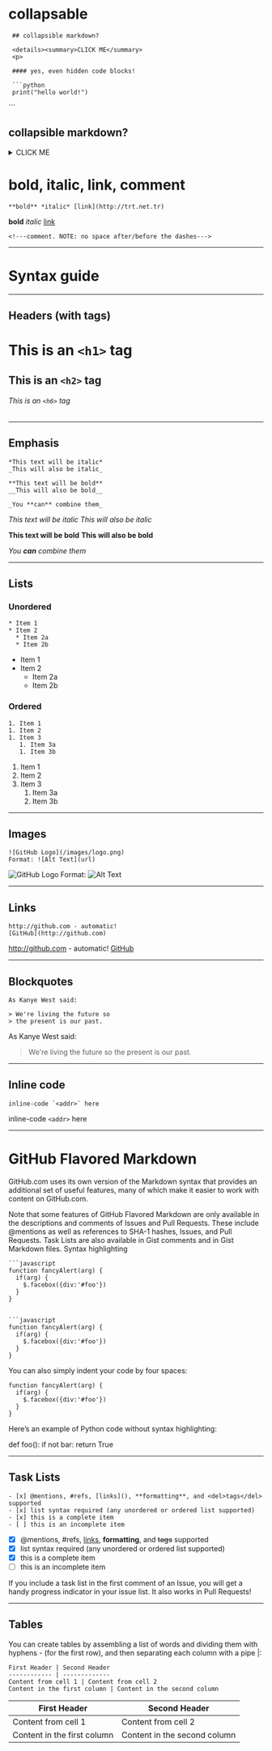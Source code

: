 # collapsable

```
 ## collapsible markdown?

 <details><summary>CLICK ME</summary>
 <p>

 #### yes, even hidden code blocks!

 ```python
 print("hello world!")
 ```

 </p>
 </details>
```

## collapsible markdown?

<details><summary>CLICK ME</summary>
<p>

#### yes, even hidden code blocks!

```python
print("hello world!")
```

</p>
</details>



# bold, italic, link, comment

`**bold** *italic* [link](http://trt.net.tr)`

**bold** *italic* [link](http://trt.net.tr)

`<!---comment. NOTE: no space after/before the dashes--->`

<!---comment. NOTE: no space after/before the dashes--->

----

# Syntax guide

----

## Headers (with tags)

 # This is an `<h1>` tag
 ## This is an `<h2>` tag
 ###### This is an `<h6>` tag

----

## Emphasis

```
*This text will be italic*
_This will also be italic_

**This text will be bold**
__This will also be bold__

_You **can** combine them_
```

*This text will be italic*
_This will also be italic_

**This text will be bold**
__This will also be bold__

_You **can** combine them_

----

## Lists

### Unordered
```
* Item 1
* Item 2
  * Item 2a
  * Item 2b
```

* Item 1
* Item 2
  * Item 2a
  * Item 2b

### Ordered
```
1. Item 1
1. Item 2
1. Item 3
   1. Item 3a
   1. Item 3b
```

1. Item 1
1. Item 2
1. Item 3
   1. Item 3a
   1. Item 3b

----

## Images

```
![GitHub Logo](/images/logo.png)
Format: ![Alt Text](url)
```

![GitHub Logo](/images/logo.png)
Format: ![Alt Text](url)

----

## Links

```
http://github.com - automatic!
[GitHub](http://github.com)
```

http://github.com - automatic!
[GitHub](http://github.com)

----

## Blockquotes

```
As Kanye West said:

> We're living the future so
> the present is our past.
```

As Kanye West said:

> We're living the future so
> the present is our past.

----

## Inline code

```
inline-code `<addr>` here
```

inline-code `<addr>` here

----

# GitHub Flavored Markdown

GitHub.com uses its own version of the Markdown syntax that provides an additional set of useful features, many of which make it easier to work with content on GitHub.com.

Note that some features of GitHub Flavored Markdown are only available in the descriptions and comments of Issues and Pull Requests. These include @mentions as well as references to SHA-1 hashes, Issues, and Pull Requests. Task Lists are also available in Gist comments and in Gist Markdown files.
Syntax highlighting

```
```javascript
function fancyAlert(arg) {
  if(arg) {
    $.facebox({div:'#foo'})
  }
}
```
```

```javascript
function fancyAlert(arg) {
  if(arg) {
    $.facebox({div:'#foo'})
  }
}
```

You can also simply indent your code by four spaces:

    function fancyAlert(arg) {
      if(arg) {
        $.facebox({div:'#foo'})
      }
    }


Here’s an example of Python code without syntax highlighting:

def foo():
    if not bar:
        return True

----

## Task Lists

```
- [x] @mentions, #refs, [links](), **formatting**, and <del>tags</del> supported
- [x] list syntax required (any unordered or ordered list supported)
- [x] this is a complete item
- [ ] this is an incomplete item
```

- [x] @mentions, #refs, [links](), **formatting**, and <del>tags</del> supported
- [x] list syntax required (any unordered or ordered list supported)
- [x] this is a complete item
- [ ] this is an incomplete item

If you include a task list in the first comment of an Issue, you will get a handy progress indicator in your issue list. It also works in Pull Requests!

----

## Tables

You can create tables by assembling a list of words and dividing them with hyphens - (for the first row), and then separating each column with a pipe |:

```
First Header | Second Header
------------ | -------------
Content from cell 1 | Content from cell 2
Content in the first column | Content in the second column
```

First Header | Second Header
------------ | -------------
Content from cell 1 | Content from cell 2
Content in the first column | Content in the second column
